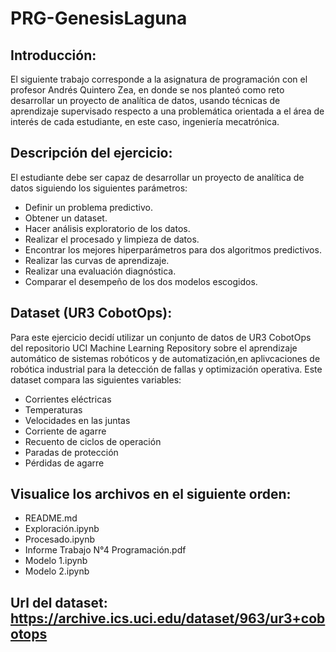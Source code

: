# PRG-GenesisLaguna
## Introducción:

El siguiente trabajo corresponde a la asignatura de programación con el profesor Andrés Quintero Zea, en donde se nos planteó como reto desarrollar un proyecto de analítica de datos, usando técnicas de aprendizaje supervisado respecto a una problemática orientada a el área de interés de cada estudiante, en este caso, ingeniería mecatrónica.

## Descripción del ejercicio:

El estudiante debe ser capaz de   desarrollar un proyecto de analítica de datos siguiendo los siguientes parámetros: 
- Definir un problema predictivo.
- Obtener un dataset.
- Hacer análisis exploratorio de los datos.
- Realizar el procesado y limpieza de datos.
- Encontrar los mejores hiperparámetros para dos algoritmos predictivos.
- Realizar las curvas de aprendizaje.
- Realizar una evaluación diagnóstica.
- Comparar el desempeño de los dos modelos escogidos.

## Dataset (UR3 CobotOps):

Para  este ejercicio decidí utilizar un conjunto de datos de UR3 CobotOps del repositorio UCI Machine Learning Repository sobre el aprendizaje automático de sistemas robóticos y de automatización,en aplivcaciones de robótica industrial para la detección de fallas y optimización operativa. Este dataset compara las siguientes variables: 
- Corrientes eléctricas
- Temperaturas
- Velocidades en las juntas 
- Corriente de agarre
- Recuento de ciclos de operación
- Paradas de protección 
- Pérdidas de agarre

## Visualice los archivos en el siguiente orden:
- README.md
- Exploración.ipynb
- Procesado.ipynb
- Informe Trabajo N°4 Programación.pdf
- Modelo 1.ipynb
- Modelo 2.ipynb
  
## Url del dataset: https://archive.ics.uci.edu/dataset/963/ur3+cobotops
